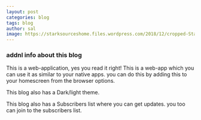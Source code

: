 ```yaml
---
layout: post
categories: blog
tags: blog
author: sal
image: https://starksourceshome.files.wordpress.com/2018/12/cropped-Stark-Sources.png?w=200
---
```

### addnl info about this blog

This is a web-application, yes you read it right! This is a web-app which you can use it as similar to your native apps. you can do this by adding this to your homescreen from the browser options.

This blog also has a Dark/light theme.

This blog also has a Subscribers list where you can get updates. you too can join to the subscribers list.



